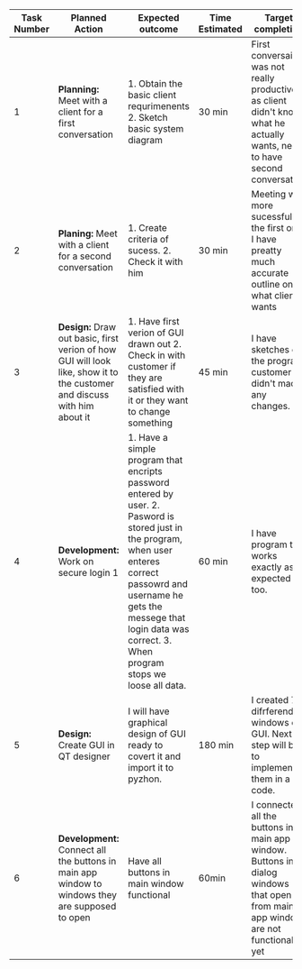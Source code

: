 | Task Number | Planned Action | Expected outcome | Time Estimated | Target completion | Criteria |
|-------------|----------------|------------------|----------------|-------------------|----------|
| 1 | **Planning:** Meet with a client for a first conversation | 1. Obtain the basic client requrimenents 2. Sketch basic system diagram | 30 min | First conversaion was not really productive as client didn't know what he actually wants, need to have second conversation | A|
| 2 | **Planing:** Meet with a client for a second conversation | 1. Create criteria of sucess. 2. Check it with him | 30 min | Meeting was more sucessful as the first one. I have preatty much accurate outline on what client wants | A|
| 3 | **Design:** Draw out basic, first verion of how GUI will look like, show it to the customer and discuss with him about it | 1. Have first verion of GUI drawn out 2. Check in with customer if they are satisfied with it or they want to change something | 45 min | I have sketches of the program, customer didn't made any changes. | B | 
| 4 | **Development:** Work on secure login 1 | 1. Have a simple program that encripts password entered by user. 2. Pasword is stored just in the program, when user enteres correct passowrd and username he  gets the messege that login data was correct. 3. When program stops we loose all data. | 60 min | I have program that works exactly as I expected it too. | C |
| 5 | **Design:** Create GUI in QT designer | I will have graphical design of GUI ready to covert it and import it to pyzhon. | 180 min| I created 7 difrferend windows of GUI. Next step will be to implement them in a code. | B |
| 6 | **Development:** Connect all the buttons in main app window to windows they are supposed to open | Have all buttons in main window functional | 60min | I connected all the buttons in main app window. Buttons in dialog windows that open from main app window are not functional yet | C |
